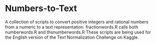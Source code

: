 # Numbers-to-Text
A collection of scripts to convert positive integers and rational numbers from a numeric to a text representation.
fractionwords.R calls both numberwords.R and thsnumberwords.R
These scripts are being used for the English version of the Text Normalization Challenge on Kaggle.

